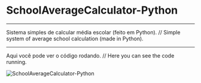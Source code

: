 # SchoolAverageCalculator-Python
***
Sistema simples de calcular média escolar (feito em Python). // Simple system of average school calculation (made in Python).
***
Aqui você pode ver o código rodando. // Here you can see the code running.

![SchoolAverageCalculator-Python](https://user-images.githubusercontent.com/74058519/105384609-31761400-5bf1-11eb-9833-30e9da30c059.png)
